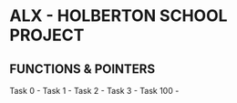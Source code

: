 # ALX - HOLBERTON SCHOOL PROJECT
## FUNCTIONS & POINTERS
Task 0 -
Task 1 -
Task 2 -
Task 3 -
Task 100 - 
